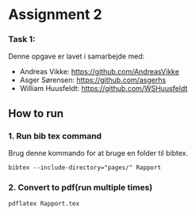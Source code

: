 # Assignment 2

### Task 1:
Denne opgave er lavet i samarbejde med:
* Andreas Vikke: https://github.com/AndreasVikke
* Asger Sørensen: https://github.com/asgerhs
* William Huusfeldt: https://github.com/WSHuusfeldt

## How to run
### 1. Run bib tex command
Brug denne kommando for at bruge en folder til bibtex.
```
bibtex --include-directory="pages/" Rapport
```

### 2. Convert to pdf(run multiple times)
```
pdflatex Rapport.tex
```